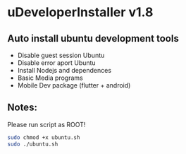 # uDeveloperInstaller v1.8

## Auto install ubuntu development tools

- Disable guest session Ubuntu
- Disable error aport Ubuntu
- Install Nodejs and dependences
- Basic Media programs
- Mobile Dev package (flutter + android)

## Notes:
Please run script as ROOT!

```sh
sudo chmod +x ubuntu.sh
sudo ./ubuntu.sh
```
